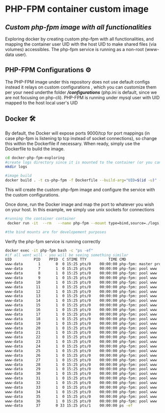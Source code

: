 # PHP-FPM container custom image

## _Custom php-fpm image with all functionalities_

Exploring docker by creating custom php-fpm with all functionalities, and mapping the container user UID with the host UID to make shared files (via volumes) accessibles.
The php-fpm service is running as a non-root (www-data user).

## PHP-FPM Configurations :gear:

The PHP-FPM image under this repository does not use default configs instead it relays on custom configurations , which you can customize them per your need underthe folder  _**/configurations**_ (php.ini is default, since we are not focusing on php-cli). PHP-FPM is running under mysql user with UID mapped to the host local user's UID


## Docker :hammer_and_wrench:
By default, the Docker will expose ports 9000/tcp for port mappings (in case php-fpm is listening tp tcp instead of socket connections), so change this within the
Dockerfile if necessary. When ready, simply use the Dockerfile to
build the image.

```sh
cd docker-php-fpm-exploring
#create logs directory since it is mounted to the container (or you can use --volume instead of --mount option and the logs folder will be created automatically on the local host)
mkdir logs

#image build
docker build . -t cs-php-fpm -f Dockerfile --build-arg="UID=$(id -u)" --build-arg="GID=$(id -g)"
```

This will create the custom php-fpm image and configure the service with the custom configurations.

Once done, run the Docker image and map the port to whatever you wish on
your host. In this example, we simply use unix sockets for connections

```sh
#running the container container
 docker run -it  --rm   --name php-fpm --mount type=bind,source=./logs,destination=/var/log/php cs-php-fpm

#the bind mounts are for developement purposes
```

Verify the php-fpm service is running correctly 

```sh
docker exec -it php-fpm bash -c "ps -ef"
#if all went will - you will be seeing something similar
UID          PID    PPID  C STIME TTY          TIME CMD
www-data       1       0  0 15:25 pts/0    00:00:00 php-fpm: master process (/usr/local/etc/php-fpm.conf)
www-data       7       1  0 15:25 pts/0    00:00:00 php-fpm: pool www
www-data       8       1  0 15:25 pts/0    00:00:00 php-fpm: pool www
www-data       9       1  0 15:25 pts/0    00:00:00 php-fpm: pool www
www-data      10       1  0 15:25 pts/0    00:00:00 php-fpm: pool www
www-data      11       1  0 15:25 pts/0    00:00:00 php-fpm: pool www
www-data      12       1  0 15:25 pts/0    00:00:00 php-fpm: pool www
www-data      13       1  0 15:25 pts/0    00:00:00 php-fpm: pool www
www-data      14       1  0 15:25 pts/0    00:00:00 php-fpm: pool www
www-data      15       1  0 15:25 pts/0    00:00:00 php-fpm: pool www
www-data      16       1  0 15:25 pts/0    00:00:00 php-fpm: pool www
www-data      17       1  0 15:25 pts/0    00:00:00 php-fpm: pool www
www-data      18       1  0 15:25 pts/0    00:00:00 php-fpm: pool www
www-data      19       1  0 15:25 pts/0    00:00:00 php-fpm: pool www
www-data      20       1  0 15:25 pts/0    00:00:00 php-fpm: pool www
www-data      21       1  0 15:25 pts/0    00:00:00 php-fpm: pool www
www-data      22       1  0 15:25 pts/0    00:00:00 php-fpm: pool www
www-data      23       1  0 15:25 pts/0    00:00:00 php-fpm: pool www
www-data      24       1  0 15:25 pts/0    00:00:00 php-fpm: pool www
www-data      25       1  0 15:25 pts/0    00:00:00 php-fpm: pool www
www-data      26       1  0 15:25 pts/0    00:00:00 php-fpm: pool www
www-data      27       1  0 15:25 pts/0    00:00:00 php-fpm: pool www
www-data      28       1  0 15:25 pts/0    00:00:00 php-fpm: pool www
www-data      29       1  0 15:25 pts/0    00:00:00 php-fpm: pool www
www-data      30       1  0 15:25 pts/0    00:00:00 php-fpm: pool www
www-data      31       1  0 15:25 pts/0    00:00:00 php-fpm: pool www
www-data      32       1  0 15:25 pts/0    00:00:00 php-fpm: pool www
www-data      33       1  0 15:25 pts/0    00:00:00 php-fpm: pool www
www-data      34       1  0 15:25 pts/0    00:00:00 php-fpm: pool www
www-data      35       1  0 15:25 pts/0    00:00:00 php-fpm: pool www
www-data      36       1  0 15:25 pts/0    00:00:00 php-fpm: pool www
www-data      37       0 33 15:25 pts/1    00:00:00 ps -ef
```

